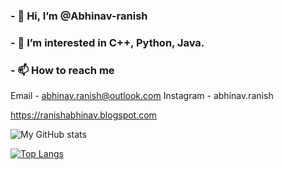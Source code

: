 ###  - 👋 Hi, I’m @Abhinav-ranish
###  - 👀 I’m interested in C++, Python, Java.
###  - 📫 How to reach me 
Email      - abhinav.ranish@outlook.com
Instagram  - abhinav.ranish

https://ranishabhinav.blogspot.com

![My GitHub stats](https://github-readme-stats.vercel.app/api?username=Abhinav-ranish&count_private=true&bg_color=30,e96443,904e95&title_color=fff&text_color=fff)

[![Top Langs](https://github-readme-stats.vercel.app/api/top-langs/?username=Abhinav-ranish&layout=compact&theme=radical)](https://github.com/Abhinav-ranish/github-readme-stats)


<!---
Abhinav-ranish/Abhinav-ranish is a ✨ special ✨ repository because its `README.md` (this file) appears on your GitHub profile.
You can click the Preview link to take a look at your changes.
--->
